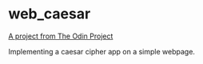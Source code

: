 # web_caesar

[A project from The Odin Project](https://www.theodinproject.com/courses/ruby-on-rails/lessons/sinatra-project?ref=lnav)

Implementing a caesar cipher app on a simple webpage.
